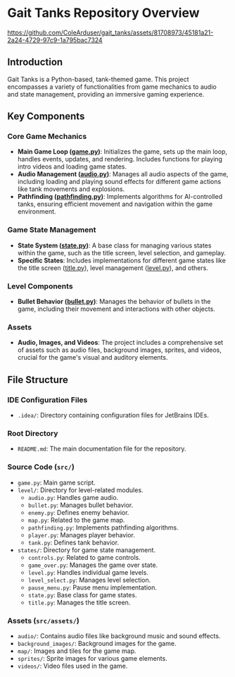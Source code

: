 # Gait Tanks Repository Overview
https://github.com/ColeArduser/gait_tanks/assets/81708973/45181a21-2a24-4729-97c9-1a795bac7324

## Introduction
Gait Tanks is a Python-based, tank-themed game. This project encompasses a variety of functionalities from game mechanics to audio and state management, providing an immersive gaming experience.

## Key Components

### Core Game Mechanics
- **Main Game Loop ([game.py](https://github.com/ColeArduser/gait_tanks/blob/master/src/game.py))**: Initializes the game, sets up the main loop, handles events, updates, and rendering. Includes functions for playing intro videos and loading game states.
- **Audio Management ([audio.py](https://github.com/ColeArduser/gait_tanks/blob/master/src/level/audio.py))**: Manages all audio aspects of the game, including loading and playing sound effects for different game actions like tank movements and explosions.
- **Pathfinding ([pathfinding.py](https://github.com/ColeArduser/gait_tanks/blob/master/src/level/pathfinding.py))**: Implements algorithms for AI-controlled tanks, ensuring efficient movement and navigation within the game environment.

### Game State Management
- **State System ([state.py](https://github.com/ColeArduser/gait_tanks/blob/master/src/states/state.py))**: A base class for managing various states within the game, such as the title screen, level selection, and gameplay.
- **Specific States**: Includes implementations for different game states like the title screen ([title.py](https://github.com/ColeArduser/gait_tanks/blob/master/src/states/title.py)), level management ([level.py](https://github.com/ColeArduser/gait_tanks/blob/master/src/states/level.py)), and others.

### Level Components
- **Bullet Behavior ([bullet.py](https://github.com/ColeArduser/gait_tanks/blob/master/src/level/bullet.py))**: Manages the behavior of bullets in the game, including their movement and interactions with other objects.

### Assets
- **Audio, Images, and Videos**: The project includes a comprehensive set of assets such as audio files, background images, sprites, and videos, crucial for the game's visual and auditory elements.

## File Structure

### IDE Configuration Files
- `.idea/`: Directory containing configuration files for JetBrains IDEs.

### Root Directory
- `README.md`: The main documentation file for the repository.

### Source Code (`src/`)
- `game.py`: Main game script.
- `level/`: Directory for level-related modules.
  - `audio.py`: Handles game audio.
  - `bullet.py`: Manages bullet behavior.
  - `enemy.py`: Defines enemy behavior.
  - `map.py`: Related to the game map.
  - `pathfinding.py`: Implements pathfinding algorithms.
  - `player.py`: Manages player behavior.
  - `tank.py`: Defines tank behavior.
- `states/`: Directory for game state management.
  - `controls.py`: Related to game controls.
  - `game_over.py`: Manages the game over state.
  - `level.py`: Handles individual game levels.
  - `level_select.py`: Manages level selection.
  - `pause_menu.py`: Pause menu implementation.
  - `state.py`: Base class for game states.
  - `title.py`: Manages the title screen.

### Assets (`src/assets/`)
- `audio/`: Contains audio files like background music and sound effects.
- `background_images/`: Background images for the game.
- `map/`: Images and tiles for the game map.
- `sprites/`: Sprite images for various game elements.
- `videos/`: Video files used in the game.
